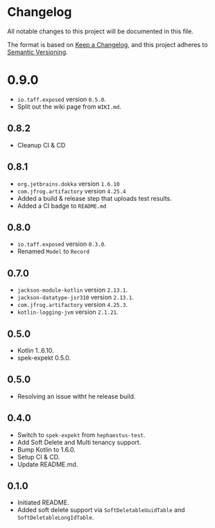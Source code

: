 # Changelog

All notable changes to this project will be documented in this file.

The format is based on [Keep a Changelog](https://keepachangelog.com/en/1.0.0/),
and this project adheres to [Semantic Versioning](https://semver.org/spec/v2.0.0.html).

# 0.9.0
- `io.taff.exposed` version `0.5.0`.
- Split out the wiki page from `WIKI.md`.

## 0.8.2
- Cleanup CI & CD

## 0.8.1
- `org.jetbrains.dokka` version `1.6.10`
- `com.jfrog.artifactory` version `4.25.4`
- Added a build & release step that uploads test results.
- Added a CI badge to `README.md`

## 0.8.0
- `io.taff.exposed` version `0.3.0`.
- Renamed `Model` to `Record`

## 0.7.0
- `jackson-module-kotlin` version `2.13.1`.
- `jackson-datatype-jsr310` version `2.13.1`.
- `com.jfrog.artifactory` version `4.25.3`.
- `kotlin-logging-jvm` version `2.1.21`.

## 0.5.0

- Kotlin 1..6.10.
- spek-expekt 0.5.0.

## 0.5.0

- Resolving an issue witht he release build.

## 0.4.0
- Switch to `spek-expekt` from `hephaestus-test`.
- Add Soft Delete and Multi tenancy support.
- Bump Kotlin to 1.6.0.
- Setup CI & CD.
- Update README.md.

## 0.1.0

- Initiated README.
- Added soft delete support via `SoftDeletableUuidTable` and `SoftDeletableLongIdTable`.
